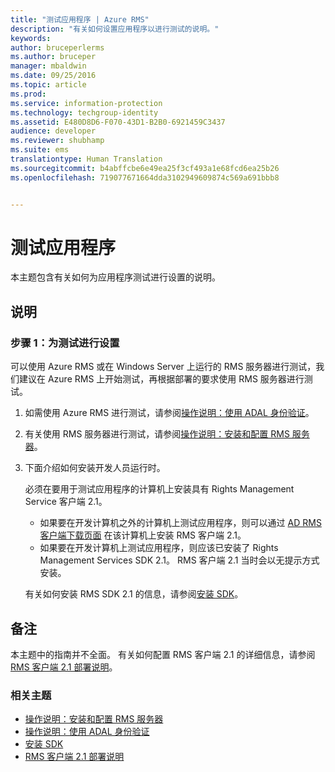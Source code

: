 ```yaml
---
title: "测试应用程序 | Azure RMS"
description: "有关如何设置应用程序以进行测试的说明。"
keywords: 
author: bruceperlerms
ms.author: bruceper
manager: mbaldwin
ms.date: 09/25/2016
ms.topic: article
ms.prod: 
ms.service: information-protection
ms.technology: techgroup-identity
ms.assetid: E480D8D6-F070-43D1-B2B0-6921459C3437
audience: developer
ms.reviewer: shubhamp
ms.suite: ems
translationtype: Human Translation
ms.sourcegitcommit: b4abffcbe6e49ea25f3cf493a1e68fcd6ea25b26
ms.openlocfilehash: 719077671664dda3102949609874c569a691bbb8


---
```


# <a name="testing-your-application"></a>测试应用程序

本主题包含有关如何为应用程序测试进行设置的说明。

## <a name="instructions"></a>说明

### <a name="step-1-setup-for-testing"></a>步骤 1：为测试进行设置

可以使用 Azure RMS 或在 Windows Server 上运行的 RMS 服务器进行测试，我们建议在 Azure RMS 上开始测试，再根据部署的要求使用 RMS 服务器进行测试。

1. 如需使用 Azure RMS 进行测试，请参阅[操作说明：使用 ADAL 身份验证](how-to-use-adal-authentication.md)。
2. 有关使用 RMS 服务器进行测试，请参阅[操作说明：安装和配置 RMS 服务器](how-to-install-and-configure-an-rms-server.md)。
3. 下面介绍如何安装开发人员运行时。

   必须在要用于测试应用程序的计算机上安装具有 Rights Management Service 客户端 2.1。
   - 如果要在开发计算机之外的计算机上测试应用程序，则可以通过 [AD RMS 客户端下载页面](http://www.microsoft.com/en-us/download/details.aspx?id=38396) 在该计算机上安装 RMS 客户端 2.1。
   - 如果要在开发计算机上测试应用程序，则应该已安装了 Rights Management Services SDK 2.1。 RMS 客户端 2.1 当时会以无提示方式安装。

    有关如何安装 RMS SDK 2.1 的信息，请参阅[安装 SDK](install-the-rms-sdk.md)。

## <a name="remarks"></a>备注

本主题中的指南并不全面。 有关如何配置 RMS 客户端 2.1 的详细信息，请参阅 [RMS 客户端 2.1 部署说明](https://technet.microsoft.com/en-us/library/jj159267(WS.10).aspx)。

### <a name="related-topics"></a>相关主题

* [操作说明：安装和配置 RMS 服务器](how-to-install-and-configure-an-rms-server.md)
* [操作说明：使用 ADAL 身份验证](how-to-use-adal-authentication.md)
* [安装 SDK](install-the-rms-sdk.md)
* [RMS 客户端 2.1 部署说明](https://technet.microsoft.com/en-us/library/jj159267(WS.10).aspx)
 

 



<!--HONumber=Nov16_HO1-->



